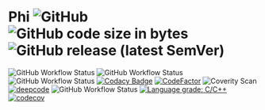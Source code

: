 # Phi ![GitHub](https://img.shields.io/github/license/AMS21/Phi) ![GitHub code size in bytes](https://img.shields.io/github/languages/code-size/AMS21/Phi) ![GitHub release (latest SemVer)](https://img.shields.io/github/v/release/AMS21/Phi)

![GitHub Workflow Status](https://img.shields.io/github/workflow/status/AMS21/Phi/Linux?label=Linux%20Build)
![GitHub Workflow Status](https://img.shields.io/github/workflow/status/AMS21/Phi/MacOS?label=MacOS%20Build)
![GitHub Workflow Status](https://img.shields.io/github/workflow/status/AMS21/Phi/Windows?label=Windows%20Build)
[![Codacy Badge](https://app.codacy.com/project/badge/Grade/09c3ab7a70ba4a9a95f270707e81b25b)](https://www.codacy.com/manual/AMS21/Phi?utm_source=github.com&amp;utm_medium=referral&amp;utm_content=AMS21/Phi&amp;utm_campaign=Badge_Grade)
[![CodeFactor](https://www.codefactor.io/repository/github/ams21/phi/badge)](https://www.codefactor.io/repository/github/ams21/phi)
![Coverity Scan](https://img.shields.io/coverity/scan/ams21-phi)
[![deepcode](https://www.deepcode.ai/api/gh/badge?key=eyJhbGciOiJIUzI1NiIsInR5cCI6IkpXVCJ9.eyJwbGF0Zm9ybTEiOiJnaCIsIm93bmVyMSI6IkFNUzIxIiwicmVwbzEiOiJQaGkiLCJpbmNsdWRlTGludCI6ZmFsc2UsImF1dGhvcklkIjoxNjg4MSwiaWF0IjoxNTk2NTU0Mzc1fQ.zxM87yHoiFZmvvNMPXRmbOS7T74jlP746b523X3TmPI)](https://www.deepcode.ai/app/gh/AMS21/Phi/_/dashboard?utm_content=gh%2FAMS21%2FPhi)
![GitHub Workflow Status](https://img.shields.io/github/workflow/status/AMS21/Phi/CodeQL?label=CodeQL)
[![Language grade: C/C++](https://img.shields.io/lgtm/grade/cpp/g/AMS21/Phi.svg?logo=lgtm&logoWidth=18)](https://lgtm.com/projects/g/AMS21/Phi/context:cpp)
[![codecov](https://codecov.io/gh/AMS21/Phi/branch/develop/graph/badge.svg)](https://codecov.io/gh/AMS21/Phi)
